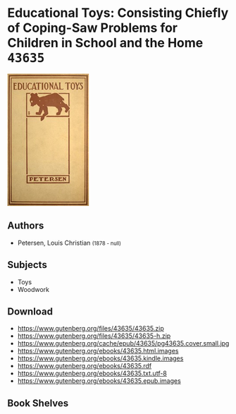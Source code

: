 # Educational Toys: Consisting Chiefly of Coping-Saw Problems for Children in School and the Home <kbd>43635</kbd>

![](./cover.medium.jpg "")

## Authors


 - Petersen, Louis Christian <small>(1878 - null)</small>

## Subjects


 - Toys
 - Woodwork

## Download


 - https://www.gutenberg.org/files/43635/43635.zip
 - https://www.gutenberg.org/files/43635/43635-h.zip
 - https://www.gutenberg.org/cache/epub/43635/pg43635.cover.small.jpg
 - https://www.gutenberg.org/ebooks/43635.html.images
 - https://www.gutenberg.org/ebooks/43635.kindle.images
 - https://www.gutenberg.org/ebooks/43635.rdf
 - https://www.gutenberg.org/ebooks/43635.txt.utf-8
 - https://www.gutenberg.org/ebooks/43635.epub.images

## Book Shelves


